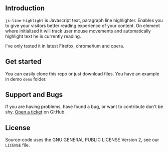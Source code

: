 ## Introduction
`js-line-highlight` is Javascript text, paragraph line highlighter. 
Enables you to give your visitors better reading experience of your content. 
On element where initialized it will track user mouse movements and automatically 
highlight text he is currently reading.

I've only tested it in latest Firefox, chrome/ium and opera.

## Get started
You can easily clone this repo or just download files.
You have an example in demo `demo` folder.

## Support and Bugs
If you are having problems, have found a bug, or want to contribute don't be shy.
[Open a ticket](https://github.com/LogIN-/js-line-highlight/issues) on GitHub.

## License
Source-code uses the GNU GENERAL PUBLIC LICENSE Version 2, see our `LICENSE` file.